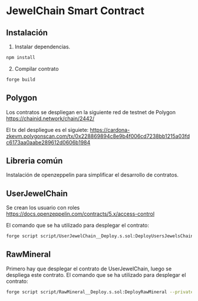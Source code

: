 # JewelChain Smart Contract

## Instalación
1. Instalar dependencias.
```bash
npm install
```
2. Compilar contrato
```bash
forge build
```

## Polygon
Los contratos se despliegan en la siguiente red de testnet de Polygon
https://chainid.network/chain/2442/


El tx del despliegue es el siguiete: https://cardona-zkevm.polygonscan.com/tx/0x228869894c8e9b4f006cd7238bb1215a03fdc6173aa0aabe289612d0606b1984

## Libreria común
Instalación de openzeppelin para simplificar el desarrollo de contratos.

## UserJewelChain

Se crean los usuario con roles https://docs.openzeppelin.com/contracts/5.x/access-control

El comando que se ha utilizado para desplegar el contrato:
```bash
forge script script/UserJewelChain__Deploy.s.sol:DeployUsersJewelsChain --private-key $PRIVATE_KEY --rpc-url mumbai --broadcast --legacy
```


## RawMineral
Primero hay que desplegar el contrato de UserJewelChain, luego se despliega este contrato.
El comando que se ha utilizado para desplegar el contrato:
```bash
forge script script/RawMineral__Deploy.s.sol:DeployRawMineral --private-key $PRIVATE_KEY --rpc-url mumbai --broadcast --legacy
```
